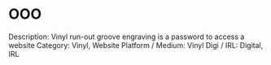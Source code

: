 # OOO

Description: Vinyl run-out groove engraving is a password to access a website
Category: Vinyl, Website
Platform / Medium: Vinyl
Digi / IRL: Digital, IRL